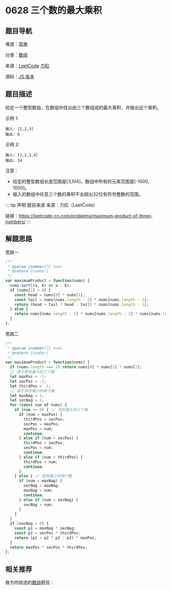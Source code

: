 # 0628 三个数的最大乘积


## 题目导航

难度：[简单](/solution/easy/)

分类：[数组](/art/array.html)

来源：[LeetCode](https://leetcode.com/problems/maximum-product-of-three-numbers/)  [力扣](https://leetcode-cn.com/problems/maximum-product-of-three-numbers/)

源码：[JS 版本](https://github.com/swpuLeo/leetcode/blob/master/src/easy/0628-maximum-product-of-three-numbers.js)






## 题目描述

给定一个整型数组，在数组中找出由三个数组成的最大乘积，并输出这个乘积。


示例 1:

```
输入: [1,2,3]
输出: 6
```


示例 2:

```
输入: [1,2,3,4]
输出: 24
```


注意：

- 给定的整型数组长度范围是[3,104]，数组中所有的元素范围是[-1000, 1000]。
- 输入的数组中任意三个数的乘积不会超出32位有符号整数的范围。


::: tip 声明 题目来源
来源：力扣（LeetCode）

链接：https://leetcode-cn.com/problems/maximum-product-of-three-numbers/
:::



## 解题思路


思路一

```js
/**
 * @param {number[]} nums
 * @return {number}
 */
var maximumProduct = function(nums) {
  nums.sort((a, b) => a - b);
  if (nums[1] < 0) {
    const head = nums[0] * nums[1];
    const tail = nums[nums.length - 2] * nums[nums.length - 3];
    return (head > tail ? head : tail) * nums[nums.length - 1];
  } else {
    return nums[nums.length - 1] * nums[nums.length - 2] * nums[nums.length - 3];
  }
};
```


思路二

```js
/**
 * @param {number[]} nums
 * @return {number}
 */
var maximumProduct = function(nums) {
  if (nums.length === 3) return nums[0] * nums[1] * nums[2];
  // 用于保存最大的三个数
  let maxPos = -1;
  let secPos = -1;
  let thirdPos = -1;
  // 用于保存最小的两个数
  let maxNag = 1;
  let secNag = 1;
  for (const num of nums) {
    if (num >= 0) { // 找到最大的三个数
      if (num > maxPos) {
        thirdPos = secPos;
        secPos = maxPos;
        maxPos = num;
        continue;
      } else if (num > secPos) {
        thirdPos = secPos;
        secPos = num;
        continue;
      } else if (num > thirdPos) {
        thirdPos = num;
        continue;
      }
    } else { // 找到最小的两个数
      if (num < maxNag) {
        secNag = maxNag;
        maxNag = num;
        continue;
      } else if (num < secNag) {
        secNag = num;
      }
    }
  }
  if (secNag < 0) {
    const p1 = maxNag * secNag;
    const p2 = secPos * thirdPos;
    return (p1 > p2 ? p1 : p2) * maxPos;
  }
  return maxPos * secPos * thirdPos;
};
```





## 相关推荐

我为你挑选的[数组](/art/array.html)题目：
